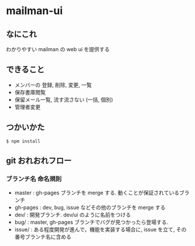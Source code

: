 # mailman-ui

## なにこれ
わかりやすい mailman の web ui を提供する

## できること

 - メンバーの 登録, 削除, 変更, 一覧
 - 保存書庫閲覧
 - 保留メール一覧, 流す流さない (一括, 個別)
 - 管理者変更

## つかいかた

`$ npm install`

## git おれおれフロー

### ブランチ名 命名規則
 - master  : gh-pages ブランチを merge する. 動くことが保証されているブランチ
 - gh-pages : dev, bug, issue などその他のブランチを merge する
 - dev/    : 開発ブランチ. dev/ui のように名前をつける
 - bug/    : master, gh-pages ブランチでバグが見つかったら登場する.
 - issue/  : ある程度開発が進んで，機能を実装する場合に, issue を立て, その番号ブランチ名に含める
 
